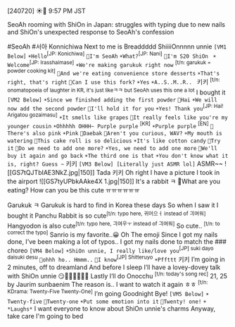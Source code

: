 
[240720] ☀️💭 9:57 PM JST

SeoAh rooming with ShiOn in Japan: struggles with typing due to new nails and ShiOn's unexpected response to SeoAh's confession

#SeoAh #서아
Konnichiwa
Next to me is
Breaddddd ShiiiiOnnnnn unnie
`[VM1 Below]`
`☀️Hello`<sup>[JP: Konichiwa]</sup>
`🍞I'm SeoAh`
`☀️What?`<sup>[JP: Nani]</sup>
`🍞I'm S20 ShiOn `
`☀️Welcome`<sup>[JP: Irasshaimase]</sup>
`☀️We're making garukuk right now` <sup>[t/n: garukuk = powder cooking kit]</sup>
`🍞And we're eating convenience store desserts`
`☀️That's right, that's right`
`🍞Can I use this fork?`
`☀️Yes`
`☀️A..S..M..R.. `
키키 <sup>[t/n: onomatopoeia of laughter in KR, it's just likeㅋㅋ but SeoAh uses this one a lot</sup>
I bought it
`[VM2 Below]`
`☀️Since we finished adding the first powder`
`🍞Hai`
`☀️We will now add the second powder`
`🍞I'll hold it for you`
`☀️Yes! Thank you`<sup>[JP: Hai! Arigatou gozaimasu]</sup>
`☀️It smells like grapes`
`🍞It really feels like you're my younger cousin`
`☀️Ohhhhh OHHH~ Purple purple` <sup>[KR]</sup>
`☀️Purple purple` <sup>[EN]</sup>
`🍞There's also pink`
`☀️Pink`
`🍞Daebak`
`🍞Aren't you curious, WAV?`
`☀️My mouth is watering`
`🍞This cake roll is so delicious`
`☀️It's like cotton candy`
`🍞Try it`
`🍞Do we need to add one more?`
`☀️Yes, we need to add one more`
`🍞We'll buy it again and go back`
`☀️The third one is that`
`☀️You don't know what it is, right? Guess ~`
키키
`[VM3 Below] [Literally just ASMR lol]`
ASMR~~
![[GS7tQJTbIAE3NkZ.jpg|150]]
Tada
키키
Oh right
I have a picture I took in the airport
![[GS7tyUPbkAAke4X 1.jpg|150]]
It's a rabbit ㅋ
🌊What are you eating? How can you be this cute  ㅠㅠㅠㅠㅠㅠ

Garukuk ㅋ
Garukuk is hard to find in Korea these days
So when I saw it
I bought it
Panchu Rabbit is so cute<sup>[t/n: typo here, 귀어으ㅓ instead of 긔여워]</sup>
Hangyodon is also cute<sup>[t/n: typo here, 긔여우ㅜ instead of 긔여워]</sup>
So cute.. <sup>[t/n: to correct the typo]</sup>
Sanrio is my favorite..😀
Oh
The emoji
Since I got my nails done, I’ve been making a lot of typos..
I got my nails done to match the ### choreo
`[VM4 Below]`
`☀️ShiOn unnie, I really like/love you`<sup>[JP] suki dayo daisuki desu</sup>
`🍞ohhh ho.. Hmmm..`
`🍞I know`<sup>[JP] Shitteruyo</sup>
`☀️Pffttt`
키키
I’m going in 2 minutes, off to dreamland
And before I sleep
I’ll have a lovey-dovey talk with ShiOn unnie 😏💓💓💓💓💓💓
Lastly
I’ll do Onocchu <sup>[t/n: today's song rec]</sup>
21, 25 by Jaurim sunbaenim
The reason is..
I want to watch it again ㅎㅎ <sup>[t/n: KDrama: Twenty-Five Twenty-One]</sup>
I’m going
Goodnight
Bye!
`[VM5 Below]`
`☀Twenty-five`
`🍞Twenty-one`
`☀Put some emotion into it`
`🍞Twenty! one!`
`☀*Laughs*`
I want everyone to know about ShiOn unnie's charms
Anyway, take care
I'm going to bed